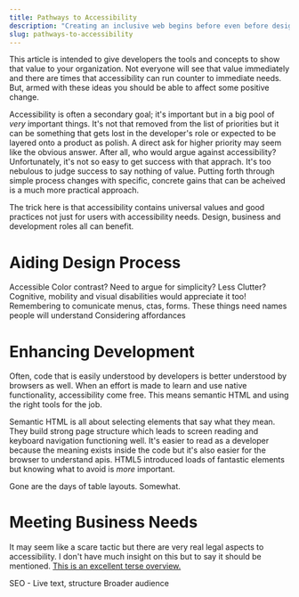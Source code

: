 ```yaml
---
title: Pathways to Accessibility
description: "Creating an inclusive web begins before even before design. Here are some ways that you can introduce accessible thinking to your organization."
slug: pathways-to-accessibility
---
```

This article is intended to give developers the tools and concepts to show that value to your organization. Not everyone will see that value immediately and there are times that accessibility can run counter to immediate needs. But, armed with these ideas you should be able to affect some positive change. 

Accessibility is often a secondary goal; it's important but in a big pool of *very* important things. It's not that removed from the list of priorities but it can be something that gets lost in the developer's role or expected to be layered onto a product as polish. A direct ask for higher priority may seem like the obvious answer. After all, who would argue against accessibility? Unfortunately, it's not so easy to get success with that apprach. It's too nebulous to judge success to say nothing of value. Putting forth through simple process changes with specific, concrete gains that can be acheived is a much more practical approach.

The trick here is that accessibility contains universal values and good practices not just for users with accessibility needs. Design, business and development roles all can benefit. 


# Aiding Design Process

Accessible 
Color contrast?
Need to argue for simplicity? Less Clutter? Cognitive, mobility and visual disabilities would appreciate it too!
Remembering to comunicate menus, ctas, forms. These things need names people will understand
Considering affordances


# Enhancing Development

Often, code that is easily understood by developers is better understood by browsers as well. When an effort is made to learn and use native functionality, accessibility come free. This means semantic HTML and using the right tools for the job. 

Semantic HTML is all about selecting elements that say what they mean. They build strong page structure which leads to screen reading and keyboard navigation functioning well. It's easier to read as a developer because the meaning exists inside the code but it's also easier for the browser to understand  apis. HTML5 introduced loads of fantastic elements but knowing what to avoid is _more_ important.

Gone are the days of table layouts. Somewhat. 




# Meeting Business Needs
  
  It may seem like a scare tactic but there are very real legal aspects to accessibility. I don't have much insight on this but to say it should be mentioned. [This is an excellent terse overview.](https://developer.mozilla.org/en-US/docs/Learn/Accessibility/What_is_accessibility#Accessibility_guidelines_and_the_law)


SEO - Live text, structure
Broader audience